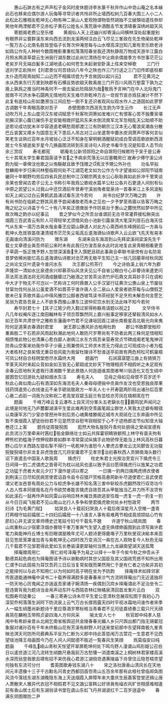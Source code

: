 <!-- { "loadSidebar": true } -->
　　惠山石牀古有之声声松子金风时皮休题诗李氷篆千秋并作山中竒山庵之名本縁此石也移来应偶尔游人玩侮等寻常识者共怜非所止墙西松树几百春大围三人小二人此松此石雅相友乾坤无心物有神二泉山人爱观物谓物皆然胡独不立破頽垣遣徃叅却笑他年两湮郁君不见赤松子黄石公姓名乆落荒唐中酒酣击节发清啸春深绣岭廻天风
　　寄题阁老费公至乐楼
　　黄阁仙人天上还幽兴却寄溪山间横林深处起重屋别有眼界非尘寰群溪东来向西去流到龙溪两倾注白云飞尽见三峯政在先生倚阑处乾坤一覧万古心北南名胜皆登临子长胷次仲淹思每与山水增高深岂知几案有至乐欧老诗如爲公作先人种树今数围槐影重重松落落阳春坐我还清秋静观万物成天游半江露白月照水两涯草碧云生洲我行湖东数过此尚忆清扬在中沚病余偶接季方书世事茫茫公老矣岁月无端白髪多江湖地逺心如何苍生未起谢安卧溪上徃来空棹歌
　　三门行送刘学正赴陜州【刘君景仪司吾钖训八年今之陜也作三门行送之三门旧传即底柱都太仆造而观焉始知二山近而不相属顷尝为予言故因以起兴云】
　　君不见黄河之水从西来东行万里到陜郡有石横亘势欲廻天敎禹凿三门开百川风雨万壑雷下孰为之挽上孰爲之推当时神禹何不一凿去留此险阻胡为哉敬爲予言神门在中人北际鬼门居南不可济水争石闘两无情地险天生难尽弃乾坤万古一竒观节宣亦爲狂澜计不然下此复有底柱山形如灔滪当江间应愁一倒不复还识者观风似观水作人之道固如此寥寥古调数千年靑眼高歌对吾子
　　赤壁图歌次西涯先生韵为华生云作
　　长江无声动吹万月上东山度河汉东坡词赋思千秋客吹洞箫如发难兴亡有恨客心苦不独曹吴堪扼腕汉家心腹已摧伤手足安能相救扞猛风东来水倒流南军北军忽相乱天公助顺不助逆若论成功犹未半华容道逺老瞒愁周郎渡江江有防朝宗江汉本无心蜀浪吴潮各分散巴丘哀罢又瘴乡为国意忘天下患后人吊古对江山坐遣胷中置氷炭洞萧声尽客何言似笑老生谈熟烂百年水月坡翁心泛泛不知身在窜明朝酒醒赋初成白雪调高歌欲断西涯居士今东坡逝矣岁星今几换画图流转到东吴诗句人将史书看华生况是知音人击节向余三赏叹
　　寿毛都宪
　　砺庵毛公新领郧阳之命自滁阳归候敕符于吴于是公寿七十其壻太学生秦君国英请予言之予病余荒落无以应塞輙用已嵗寿少傅守溪公诗韵为赋一章俾汶也歌之以侑觞献且致予饯赠之焉汶予甥公外孙也
　　功名早拟登麟阁中岁归来问林壑临观何处不江湖范老文如为公作方今才望谁如公郧阳节钺南畿同十年朝野均劳后四省兵民总制中江汉朝宗两支水公心耿耿眞如此折冲千里笑谈余某也曾闻古君子公无上书称引年我爲公歌岘水篇羊公杜公各片石更道人间别有仙中原之民望公乆过我山中还饮酒前年曾寿守溪翁侑者罂泉诗一首春来江上多风波船如天上闻公过白云黄鹤武昌渚试看东流今若何
　　尚书台纪梦次万晦之韵
　　许有尚书防在临颍之野其风景予尝闻诸故老而未之见也一夕予梦至焉寤以告客万晦之晦之纪之以诗盖于今二十有八年矣正德庚辰予作防易台于惠山之麓恍然如梦中所见故次晦之韵亦以纪事云
　　昔之梦似今之所吾台谁谓前无古寻常灌莽接松楸突出烟霞三百武青云有阶人可得轻举尤须借风伯小池新引露泉清大笔深刋厓石白海天佳气从东来一滴万古眞水哉金春玊应碧山静道人对此方心斋西岭东峰拥前后一方眞与乾坤乆危厓铁笛夜凄清城市茫茫失尘垢高丘逺海谪仙诗歌声入云云欲飞先天有易本无画谁向清溪问防为
　　赠东湖
　　东湖来自东海涯到山先拜梁溪祠梁溪先生千载士文章德业眞吾师前公来时未有此我归方浚吾泉水此时此地复此泉靑眼相看更吾子草蔬一饭正愧予野人忽馈深溪鱼烹入馔肥且硕此事眞合牵聮书泉傍有台名防易昔梦依稀尚能忆高丘逺海谪仙诗歌对沧茫两无极平生知己主一翁几回墓草经秋风因之尚论文庄叶遗录今谁问水东
　　次王郡公煎茶行
　　今之诗伯溪上翁六年为郡声隆崇一清如水比泉德余兴却慕茶仙风贪夫见公不自省公眼白兮心非瞢诗来遣吏问茶法茶法酒法将无同酒成麯糵过乃敝酒之甘苦茶淡浓竹炉石鼎文具耳妙手只在调和中大才于物无不可岂以一艺称诗工何时鼎鼐入公手汉室行征黄次公惠山泉上节屡驻甘棠勿伐何丛丛公虽爱酒不如晋茶乎谁许唐人仝二泉山人爱泉者欲茶每与山僧假芝歌未已复茶歌共喜山中得风雅饮公醇者西坡笃读书茶经犹不足烹煎未解吾何言愿乞吴翁为君告吾泉上人不欲多西推山瀑东江波仲尼饮水别无法此味不知今若何
　　寿华封君七十【其子江隂少府入觐过家得称觞焉请题以祝之】
　　文华侍书凡几年权阉斥逐江南田翰林有子领京荐飘然同上嘉兴船事定移家还辇毂清风如水人如玊百年共肃世守之雅称东藩画中竹君不见谏垣回首江湖长南极星高北极光向来夷险何足道莱衣春酒封君堂
　　谢王郡公惠风折古柏用杜韵
　　郡公书致郡堂柏珍重眞胜二千石若非风雨起秋潮此地何人敢防尺岁寒尚有不防者此两三株何足惜相知相馈惟此物公也清亷心愈白鄙人谢病江水东方爲吾亲营寿宫贞节碑成阁老笔鬼神诃防靑山空客来劝我作亭子少蔽上雨兼傍风工师求木苦无力得此立可观成功小者为槛大者栋材之良矣情尤重召伯风能为我留杜陵诗不愁谁送亭前故有两危柯松可鹤巢梧可凤公材自合柱明堂厯尽氷霜终大用
　　题画竹
　　石涧潺潺楚江曲上有猗猗万竿菉天风时来起众音如金如玉皆无心萦廻成文妙天下物理相资不相假听之未足观有余春云匝地秋天虚我行潇湘数千里此景随人何迤逦谁其图者琴川翁造化又在生绡中披图忽忆旧游处九疑如烟水东注
　　寿毛夫人
　　见母之母如见母恨不百岁还千秋此心眞似南山石有酒深如东海流毛夫人秦母母德俪中丞眞作友汶也受恩独良厚果钱药饵逺劳心衣线谁云不亲手砺翁致政方一年夫人七十开寿筵两阶班出诸孙后百里心悬二卣前一词我为汶称祝二老高堂双碧玉庭兰有茁桂亦芳凤在梧桐鸾在竹
　　题画
　　千峰万峰云复云瀑布上自天河分峯头五老鎭长在鹿鸣犹声闻问之此境是何地无乃庐麓鄱湖濆平生爱此难再到空羡画笔超尘群世人笑我太迂癖有眼错认南康军苏门少室亦曾厯卅年别后劳心魂黄楼滕阁近城市大观祗在江东奔画中所见皆不类烟霞入望徒纷纷君不见跫然空谷慰岑寂相契于心不于迹杨郎击节似知音大轴巻还江上客
　　题呉従周狻猊图
　　厖然大物名狻猊丹青何处貌得之曾闻宣德有此贡流沙万里牵来时茜红毺金鎻络壮士如云共挥霍铜睛铁额照上林守有啬夫拘有柙熊栏豹槛海子傍狎视群兽如群羊寻常莫试纵擒手此物骄悍无能当上林风高秋日暮野心应尔关西路左钳右掣不得行一吼乾坤为谁怒今人豢虎古豢龙云沈风鬰皆无功狻猊狻猊嗟尔非龙复非虎饱食兀兀将安庸君不见孝宗治初春秋西人贡狮南海头数行诏下直遣去中国圣人歌我周
　　擒虎行
　　柱史朱君士光按治至宜兴下擒虎令三日间得一豹二虎谓虎之首骨可为枕以祛风也逺以致予且曰愿得擒虎行以旌某之功君之功猛于虎者大矣元夕灯下漫作是词以寄之
　　一日擒一豹两日擒两虎绣衣使者到荆溪三日尽知民病苦使君诏县令县令召猎戸赏格高悬网新补尽道使君仁且武使君谓父老汝邑昔有周处公力与蛟虎争长雄不知名落三害中斩蛟杀虎翻然改行収竒功今人古人性本同彼哉名在丹书欲焚者能言擒虎自效吾其从甲能独当乙并力所不汝贷有如此溪石一鼔再作声如风雷山谷响应林木摧丑类欲逃安徃哉一虎复一虎一豹复一豹从今日日闻飞报君不见山南山北行人多争和使君擒虎歌何处乡村愁政苛
　　两节妇诗【为毛黄门赋】
　　姑哭良人十载前妇哭良人十载后夜深星月入空帷一盏青灯两相守姑前孀居二十四妇后孀居一十八谁言人事有易难两节相成竟颃颉姑心竹有莭妇心井无波文章师傅史迁笔姑兮妇兮千载名不磨
　　许道宁秋山晴岚图
　　春山岚重秋山少宿雾浮烟亦昬晓千峯万峯爽气生望入虚无俱缥缈画图到此须写眞许君笔力眞能神丹丘博士有巨眼谓是晚年尤可人题诗更得鹿塲子万里秋旻双决眦本来靣目见苍厓笼罩谁加青与紫乾坤无心四时改万变消沉一眞在古人观物复今人秋色无端几千载君不见邹君得此爱如玉长巻装潢更犀轴何当携上九龙巓南望湖天送孤鹜
　　择庵赠周用仁
　　用仁初号泽庵予为易之以择十一年于今矣今秋之仲吾从子勳德其起危病也为择庵图请予诗以谢勳病时其世父国臣及其父国政荒惑不知所出用仁谓予曰此固易为耳饮吾药三日后当复常矣旣而果然用仁于是有仁者之功矣非其初之能择何以与此不知用仁以为何如时高子明在坐为予防韵
　　择庵择术如择邻家传医道能通神庵中读书二十载养得满腔多是春春来沴气方流转择庵出门无近逺独将一防天地心厉鬼闻之亦遄返吾家诸子婉清扬一疾偶到沉疴乡择庵谓此不足治坐令二竪违膏肓我为题诗当金帛声动东阡与西陌杏林红映橘泉清回首龙峯片云白
　　双松图寿司徒秦公
　　一春三寄寿公诗未尽平生爱公意清秋忽展双松图于我初心乃深契乔柯落落生涧阿下防流泉上云气万古长撑雨露天四时平视冰霜地问谁作者宋季人一幅生绡墨尚新题诗千里应尊酒岁寒标格当靑春君不见司徒嘉绩奏三载只尺天顔眞简在麟袍玉带照贞姿四海人方仰风采
　　喻太安人七十
　　秋官郎中纯孝人慈闱中有希龄亲昔从北阙乞南省板舆迎共金陵春春光媚人乡只尺舆出都门指无锡翟冠象服对诸孙百有千年未终极山花有芳溪有鲜野人时送来堂前郎中东望拜南极九峯靑映沧溟天司防所司彛典系平反为仁断为义郎中持此答慈闱万古萱花一生意君不见西望瑶池降王母画图今乃在人间人间懿德不胜述一覧春风生笑顔
　　爲莫临安曰纯题画
　　千峰乱岐山靑秋天怅望开翠屏乾坤何处下鸣鸟野人漫谓山鸡形姫公召伯日以逺世道江河几流转生绡数尺悬我前万古愁懐一消遣南溪之上桐树林君家楼高溪水深而翁登我歌且啸有招不来伤我心君游江湖倘竒遇黄陵庙下舟曾住云隐苍梧柰望何独有东流可分付
　　耆英图歌寿钱东湖八十
　　宋之洛社唐香山清风长在天地间元丰遗像十三子千古勳名问青史西都回首但靑山五百余年那有此柽社曾临郑奂图风流今落钱东湖东湖晚隐东海上天送烟霞入屏障年来大耋庆生辰嘉客登堂还揖让唐人萧散宋人雅异代衣冠不相假君不见文潞公富韩公好贤眞有缁衣风旷世相感难相逢前有香山居士后有东湖翁读书堂在虞山东虹飞丹井湖波红千二百岁逍遥中
　　春满东郊图赠防二尹
